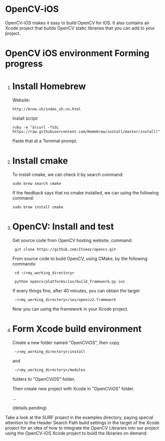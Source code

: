 OpenCV-iOS
=======

OpenCV-iOS makes it easy to build OpenCV for iOS. It also contains an Xcode project
that builds OpenCV static libraries that you can add to your project.


OpenCV iOS environment Forming progress
=======

1. Install Homebrew
   =======
   Website: 

       http://brew.sh/index_zh-cn.html

   Install script: 

       ruby -e "$(curl -fsSL https://raw.githubusercontent.com/Homebrew/install/master/install)"

   Paste that at a Terminal prompt.


2. Install cmake 
   =======
   To install cmake, we can check it by search command:

       sudo brew search cmake 

   If the feedback says that no cmake installed, we can using the following command:

       sudo brew install cmake


3. OpenCV: Install and test
   =======
    Get source code from OpenCV hosting website, command:

        git clone https://github.com/Itseez/opencv.git

    From source code to build OpenCV, using CMake, by the following commands:

        cd ~/<my_working_directory>

        python opencv/platforms/ios/build_framework.py ios

    If every things fine, after 40 minutes, you can obtain the target 

        ~/<my_working_directory>/ios/opencv2.framework

    Now you can using the framework in your Xcode project.

4. Form Xcode build environment
   =======
    Create a new folder named "OpenCViOS", then copy

        ~/<my_working_directory>/install

    and 

        ~/<my_working_directory>/modules

    folders to "OpenCViOS" folder, 

    Then create new project with Xcode in "OpenCViOS" folder. 

    ...

    (details pending)

Take a look at the SURF project in the examples directory, paying special attention
to the Header Search Path build settings in the target of the Xcode project for
an idea of how to integrate the OpenCV Libraries into our project using the OpenCV-iOS
Xcode project to build the libraries on demand.  
